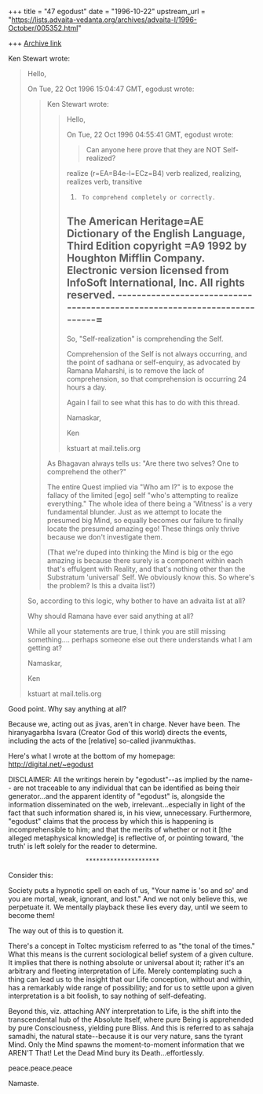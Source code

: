 +++
title = "47 egodust"
date = "1996-10-22"
upstream_url = "https://lists.advaita-vedanta.org/archives/advaita-l/1996-October/005352.html"

+++
[Archive link](https://lists.advaita-vedanta.org/archives/advaita-l/1996-October/005352.html)

Ken Stewart wrote:

> Hello,
>
> On Tue, 22 Oct 1996 15:04:47 GMT, egodust <egodust at DIGITAL.NET> wrote:
>
> >Ken Stewart wrote:
> >> Hello,
> >>
> >> On Tue, 22 Oct 1996 04:55:41 GMT, egodust <egodust at DIGITAL.NET> wrote:
> >>
> >> >Can anyone here prove that they are NOT Self-realized?
> >>
> >> realize (r=EA=B4e-l=ECz=B4) verb
> >> realized, realizing, realizes verb, transitive
> >> 1.      To comprehend completely or correctly.
> >>
> >> The American Heritage=AE Dictionary of the English Language, Third
> >> Edition copyright =A9 1992 by Houghton Mifflin Company. Electronic
> >> version licensed from InfoSoft International, Inc. All rights
> >> reserved.
> >> -------------------------------------------------------------------------=
> >> ------------------------
> >>
> >> So, "Self-realization" is comprehending the Self.
> >>
> >> Comprehension of the Self is not always occurring, and the point of
> >> sadhana or self-enquiry, as advocated by Ramana Maharshi, is to remove
> >> the lack of comprehension, so that comprehension is occurring 24 hours
> >> a day.
> >>
> >> Again I fail to see what this has to do with this thread.
> >>
> >>
> >> Namaskar,
> >>
> >> Ken
> >>
> >> kstuart at mail.telis.org
> >
> >As Bhagavan always tells us:  "Are there two selves? One to comprehend the
> >other?"
> >
> >The entire Quest implied via "Who am I?" is to expose the fallacy of the
> >limited [ego] self "who's attempting to realize everything."  The whole idea
> >of there being a 'Witness' is a very fundamental blunder.  Just as we attempt
> >to locate the presumed big Mind, so equally becomes our failure to finally
> >locate the presumed amazing ego!  These things only thrive because we don't
> >investigate them.
> >
> >(That we're duped into thinking the Mind is big or the ego amazing is because
> >there surely is a component within each that's effulgent with Reality, and
> >that's nothing other than the Substratum 'universal' Self.  We obviously
> >know this.  So where's the problem?  Is this a dvaita list?)
>
> So, according to this logic, why bother to have an advaita list at
> all?
>
> Why should Ramana have ever said anything at all?
>
> While all your statements are true, I think you are still missing
> something....  perhaps someone else out there understands what I am
> getting at?
>
>
> Namaskar,
>
> Ken
>
> kstuart at mail.telis.org


Good point.  Why say anything at all?

Because we, acting out as jivas, aren't in charge.  Never have been.  The
hiranyagarbha Isvara (Creator God of this world) directs the events, including
the acts of the [relative] so-called jivanmukthas.

Here's what I wrote at the bottom of my homepage:
http://digital.net/~egodust

DISCLAIMER:  All the writings herein by "egodust"--as implied by the name--
are not traceable to any individual that can be identified as being their
generator...and the apparent identity of "egodust" is, alongside the
information disseminated on the web, irrelevant...especially in light
of the fact that such information shared is, in his view, unnecessary.
Furthermore, "egodust" claims that the process by which this is happening
is incomprehensible to him; and that the merits of whether or not it
[the alleged metaphysical knowledge] is reflective of, or pointing toward,
'the truth' is left solely for the reader to determine.

                          *********************

Consider this:

Society puts a hypnotic spell on each of us, "Your name is 'so and so'
and you are mortal, weak, ignorant, and lost."  And we not only believe
this, we perpetuate it.  We mentally playback these lies every day,
until we seem to become them!

The way out of this is to question it.

There's a concept in Toltec mysticism referred to as "the tonal of the
times."  What this means is the current sociological belief system of
a given culture.  It implies that there is nothing absolute or universal
about it; rather it's an arbitrary and fleeting interpretation of Life.
Merely contemplating such a thing can lead us to the insight that our
Life conception, without and within, has a remarkably wide range of
possibility; and for us to settle upon a given interpretation is a
bit foolish, to say nothing of self-defeating.

Beyond this, viz. attaching ANY interpretation to Life, is the shift
into the transcendental hub of the Absolute Itself, where pure Being
is apprehended by pure Consciousness, yielding pure Bliss.  And this
is referred to as sahaja samadhi, the natural state--because it is
our very nature, sans the tyrant Mind.  Only the Mind spawns the
moment-to-moment information that we AREN'T That!  Let the Dead Mind
bury its Death...effortlessly.

peace.peace.peace

Namaste.


